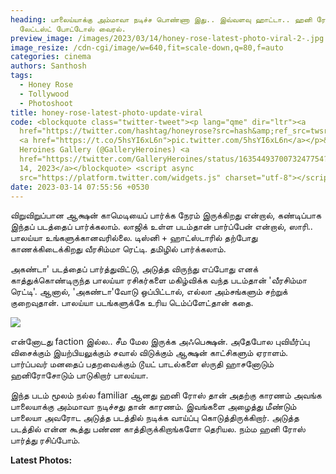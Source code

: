 ```yaml
---
heading: பாலைய்யாக்கு அம்மாவா நடிச்ச பொண்ணா இது.. இவ்வளவு ஹாட்டா.. ஹனி ரோஸ்
  லேட்டஸ்ட் போட்டோஸ் வைரல்.
preview_image: /images/2023/03/14/honey-rose-latest-photo-viral-2-.jpg
image_resize: /cdn-cgi/image/w=640,fit=scale-down,q=80,f=auto
categories: cinema
authors: Santhosh
tags:
  - Honey Rose
  - Tollywood
  - Photoshoot
title: honey-rose-latest-photo-update-viral
code: <blockquote class="twitter-tweet"><p lang="qme" dir="ltr"><a
  href="https://twitter.com/hashtag/honeyrose?src=hash&amp;ref_src=twsrc%5Etfw">#honeyrose</a>
  <a href="https://t.co/5hsYI6xL6n">pic.twitter.com/5hsYI6xL6n</a></p>&mdash;
  Heroines Gallery (@GalleryHeroines) <a
  href="https://twitter.com/GalleryHeroines/status/1635449370073247754?ref_src=twsrc%5Etfw">March
  14, 2023</a></blockquote> <script async
  src="https://platform.twitter.com/widgets.js" charset="utf-8"></script>
date: 2023-03-14 07:55:56 +0530
---
```

விறுவிறுப்பான ஆக்ஷன் காமெடியைப் பார்க்க நேரம் இருக்கிறது என்றால், கண்டிப்பாக இந்தப் படத்தைப் பார்க்கலாம். 
லாஜிக் உள்ள படம்தான் பார்ப்பேன் என்றால், ஸாரி.. பாலய்யா உங்களுக்கானவரில்லை.
டிஸ்னி + ஹாட்ஸ்டாரில் தற்போது காணக்கிடைக்கிறது வீரசிம்மா ரெட்டி. தமிழில் பார்க்கலாம்.

அகண்டா' படத்தைப் பார்த்துவிட்டு, அடுத்த விருந்து எப்போது எனக் காத்துக்கொண்டிருந்த பாலய்யா ரசிகர்களை மகிழ்விக்க வந்த படம்தான் 'வீரசிம்மா ரெட்டி'. ஆனால், 'அகண்டா'வோடு ஒப்பிட்டால், எல்லா அம்சங்களும் சற்றுக் குறைவுதான். 
பாலய்யா படங்களுக்கே உரிய டெம்ப்ளேட்தான் கதை.  

![](/images/2023/03/14/honey-rose-latest-photo-viral-1-.jpg)

என்னோடது faction இல்ல.. சீம மேல இருக்க அஃபெக்ஷன். 
அதேபோல புவியீர்ப்பு விசைக்கும் இயற்பியலுக்கும் சவால் விடுக்கும் ஆக்ஷன் காட்சிகளும் ஏராளம். பார்ப்பவர் மனதைப் பதறவைக்கும் டூயட் பாடல்களை ஸ்ருதி ஹாசனோடும் ஹனிரோசோடும் பாடுகிறார் பாலய்யா. 

இந்த படம் மூலம் நல்ல familiar ஆனது ஹனி ரோஸ் தான் அதற்கு காரணம் அவங்க பாலையாக்கு அம்மாவா நடிச்சது தான் காரணம். இவங்களை அழைத்து மீண்டும் பாலையா அவரோட அடுத்த படத்தில் நடிக்க வாய்ப்பு கொடுத்திருக்கிறார். அடுத்த படத்தில் என்ன கூத்து பண்ண காத்திருக்கிறாங்களோ தெரியல. நம்ம ஹனி ரோஸ் பார்த்து ரசிப்போம். 

**L﻿atest Photos:**